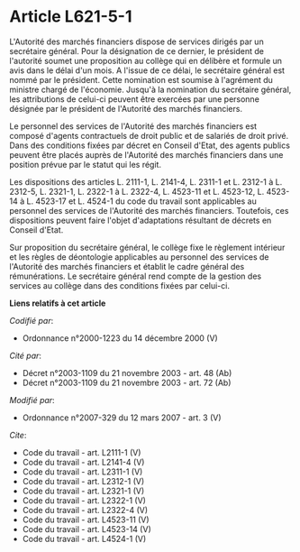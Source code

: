 # Article L621-5-1

L'Autorité des marchés financiers dispose de services dirigés par un secrétaire général. Pour la désignation de ce dernier,
le président de l'autorité soumet une proposition au collège qui en délibère et formule un avis dans le délai d'un mois. A
l'issue de ce délai, le secrétaire général est nommé par le président. Cette nomination est soumise à l'agrément du ministre
chargé de l'économie. Jusqu'à la nomination du secrétaire général, les attributions de celui-ci peuvent être exercées par une
personne désignée par le président de l'Autorité des marchés financiers. 

Le personnel des services de l'Autorité des marchés financiers est composé d'agents contractuels de droit public et de
salariés de droit privé. Dans des conditions fixées par décret en Conseil d'Etat, des agents publics peuvent être placés
auprès de l'Autorité des marchés financiers dans une position prévue par le statut qui les régit. 

Les dispositions des articles L. 2111-1, L. 2141-4, L. 2311-1 et L. 2312-1 à L. 2312-5, L. 2321-1, L. 2322-1 à L. 2322-4, L.
4523-11 et L. 4523-12, L. 4523-14 à L. 4523-17 et L. 4524-1 du code du travail sont applicables au personnel des services de
l'Autorité des marchés financiers. Toutefois, ces dispositions peuvent faire l'objet d'adaptations résultant de décrets en
Conseil d'Etat. 

Sur proposition du secrétaire général, le collège fixe le règlement intérieur et les règles de déontologie applicables au
personnel des services de l'Autorité des marchés financiers et établit le cadre général des rémunérations. Le secrétaire
général rend compte de la gestion des services au collège dans des conditions fixées par celui-ci.

**Liens relatifs à cet article**

_Codifié par_:

  - Ordonnance n°2000-1223 du 14 décembre 2000 (V)

_Cité par_:

  - Décret n°2003-1109 du 21 novembre 2003 - art. 48 (Ab)
  - Décret n°2003-1109 du 21 novembre 2003 - art. 72 (Ab)

_Modifié par_:

  - Ordonnance n°2007-329 du 12 mars 2007 - art. 3 (V)

_Cite_:

  - Code du travail - art. L2111-1 (V)
  - Code du travail - art. L2141-4 (V)
  - Code du travail - art. L2311-1 (V)
  - Code du travail - art. L2312-1 (V)
  - Code du travail - art. L2321-1 (V)
  - Code du travail - art. L2322-1 (V)
  - Code du travail - art. L2322-4 (V)
  - Code du travail - art. L4523-11 (V)
  - Code du travail - art. L4523-14 (V)
  - Code du travail - art. L4524-1 (V)
